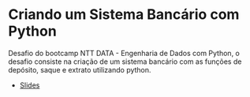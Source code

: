 # Criando um Sistema Bancário com Python

Desafio do bootcamp NTT DATA - Engenharia de Dados com Python, o desafio consiste na criação de um sistema bancário com as funções de depósito, saque e extrato utilizando python.
* [Slides](https://academiapme-my.sharepoint.com/:p:/g/personal/kawan_dio_me/Ef-dMEJYq9BPotZQso7LUCwBJd7gDqCC2SYlUYx0ayrGNQ?rtime=Fg2LLHnI3Eg)
